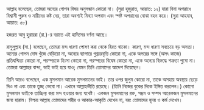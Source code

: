আল্লাহ বলেছেন, তোমরা অন্যের গোপন বিষয় অনুসন্ধান কোরো না। (সুরা হুজুরাত, আয়াত: ১২) যারা বিনা অপরাধে বিশ্বাসী পুরুষ ও নারীদের কষ্ট দেয়, তারা অবশ্যই মিথ্যা অপবাদ এবং স্পষ্ট অপরাধের বোঝা বহন করে। (সুরা আহযাব, আয়াত: ৫৮)

হজরত আবু হুরায়রা (রা.)-র বরাতে এই হাদিসের বর্ণনা আছে।

রাসুলুল্লাহ (সা.) বলেছেন, তোমরা মন্দ ধারণা পোষণ করা থেকে বিরত থাকো। কারণ, মন্দ ধারণা সবচেয়ে বড় অসত্য। অন্যের গোপন দোষ খুঁজে বেড়িয়ো না, অন্যের ব্যাপারে গুপ্তচরবৃত্তি কোরো না, একে অপরের সঙ্গে (অসৎ কাজে) প্রতিদ্বন্দ্বিতা কোরো না, পরস্পরকে হিংসা কোরো না, পরস্পরের বিদ্বেষ কোরো না, একে অন্যের বিরুদ্ধে শত্রুতা পুষো না। তোমরা আল্লাহর বান্দা, ভাই ভাই হয়ে যাও; যেমন তিনি তোমাদের আদেশ দিয়েছেন।

তিনি আরও বলেছেন, এক মুসলমান আরেক মুসলমানের ভাই। তার ওপর জুলুম কোরো না, তাকে অসহায় অবস্থায় ছেড়ে দিও না এবং তাকে তুচ্ছ ভেবো না। এখানে আল্লাহভীতি রয়েছে। (তিনি নিজের বুকের দিকে ইঙ্গিত করলেন।) কোনো মুসলমান ভাইকে তাচ্ছিল্য করা মন্দ হওয়ার জন্য যথেষ্ট। একজন মুসলমানের রক্ত, সম্ভ্রম ও সম্পদ আরেকজন মুসলমানের জন্য হারাম। নিশ্চয় আল্লাহ তোমাদের শরীর ও আকার-আকৃতি দেখেন না, বরং তোমাদের হৃদয় ও কর্ম দেখেন।
